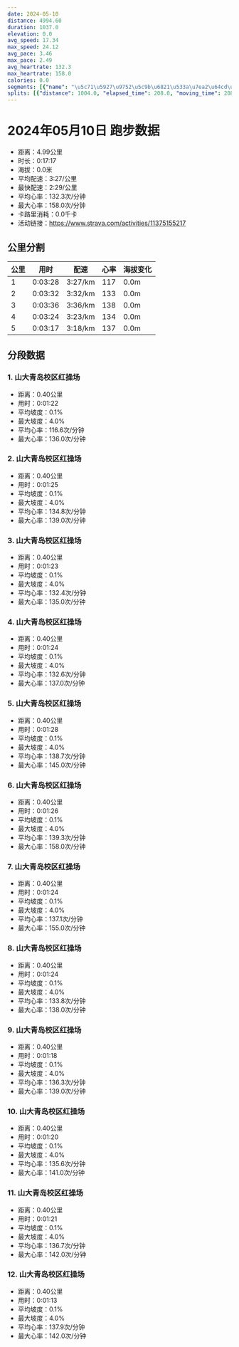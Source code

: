 ```yaml
---
date: 2024-05-10
distance: 4994.60
duration: 1037.0
elevation: 0.0
avg_speed: 17.34
max_speed: 24.12
avg_pace: 3.46
max_pace: 2.49
avg_heartrate: 132.3
max_heartrate: 158.0
calories: 0.0
segments: [{"name": "\u5c71\u5927\u9752\u5c9b\u6821\u533a\u7ea2\u64cd\u573a", "distance": 402.2, "elapsed_time": 82.0, "moving_time": 82.0, "average_heartrate": 116.6, "max_heartrate": 136.0, "average_grade": 0.1, "maximum_grade": 4.0, "elevation_difference": 1.0}, {"name": "\u5c71\u5927\u9752\u5c9b\u6821\u533a\u7ea2\u64cd\u573a", "distance": 402.2, "elapsed_time": 85.0, "moving_time": 85.0, "average_heartrate": 134.8, "max_heartrate": 139.0, "average_grade": 0.1, "maximum_grade": 4.0, "elevation_difference": 1.0}, {"name": "\u5c71\u5927\u9752\u5c9b\u6821\u533a\u7ea2\u64cd\u573a", "distance": 402.2, "elapsed_time": 83.0, "moving_time": 83.0, "average_heartrate": 132.4, "max_heartrate": 135.0, "average_grade": 0.1, "maximum_grade": 4.0, "elevation_difference": 1.0}, {"name": "\u5c71\u5927\u9752\u5c9b\u6821\u533a\u7ea2\u64cd\u573a", "distance": 402.2, "elapsed_time": 84.0, "moving_time": 84.0, "average_heartrate": 132.6, "max_heartrate": 137.0, "average_grade": 0.1, "maximum_grade": 4.0, "elevation_difference": 1.0}, {"name": "\u5c71\u5927\u9752\u5c9b\u6821\u533a\u7ea2\u64cd\u573a", "distance": 402.2, "elapsed_time": 88.0, "moving_time": 88.0, "average_heartrate": 138.7, "max_heartrate": 145.0, "average_grade": 0.1, "maximum_grade": 4.0, "elevation_difference": 1.0}, {"name": "\u5c71\u5927\u9752\u5c9b\u6821\u533a\u7ea2\u64cd\u573a", "distance": 402.2, "elapsed_time": 86.0, "moving_time": 86.0, "average_heartrate": 139.3, "max_heartrate": 158.0, "average_grade": 0.1, "maximum_grade": 4.0, "elevation_difference": 1.0}, {"name": "\u5c71\u5927\u9752\u5c9b\u6821\u533a\u7ea2\u64cd\u573a", "distance": 402.2, "elapsed_time": 84.0, "moving_time": 84.0, "average_heartrate": 137.1, "max_heartrate": 155.0, "average_grade": 0.1, "maximum_grade": 4.0, "elevation_difference": 1.0}, {"name": "\u5c71\u5927\u9752\u5c9b\u6821\u533a\u7ea2\u64cd\u573a", "distance": 402.2, "elapsed_time": 84.0, "moving_time": 84.0, "average_heartrate": 133.8, "max_heartrate": 138.0, "average_grade": 0.1, "maximum_grade": 4.0, "elevation_difference": 1.0}, {"name": "\u5c71\u5927\u9752\u5c9b\u6821\u533a\u7ea2\u64cd\u573a", "distance": 402.2, "elapsed_time": 78.0, "moving_time": 78.0, "average_heartrate": 136.3, "max_heartrate": 139.0, "average_grade": 0.1, "maximum_grade": 4.0, "elevation_difference": 1.0}, {"name": "\u5c71\u5927\u9752\u5c9b\u6821\u533a\u7ea2\u64cd\u573a", "distance": 402.2, "elapsed_time": 80.0, "moving_time": 80.0, "average_heartrate": 135.6, "max_heartrate": 141.0, "average_grade": 0.1, "maximum_grade": 4.0, "elevation_difference": 1.0}, {"name": "\u5c71\u5927\u9752\u5c9b\u6821\u533a\u7ea2\u64cd\u573a", "distance": 402.2, "elapsed_time": 81.0, "moving_time": 81.0, "average_heartrate": 136.7, "max_heartrate": 142.0, "average_grade": 0.1, "maximum_grade": 4.0, "elevation_difference": 1.0}, {"name": "\u5c71\u5927\u9752\u5c9b\u6821\u533a\u7ea2\u64cd\u573a", "distance": 402.2, "elapsed_time": 73.0, "moving_time": 73.0, "average_heartrate": 137.9, "max_heartrate": 142.0, "average_grade": 0.1, "maximum_grade": 4.0, "elevation_difference": 1.0}]
splits: [{"distance": 1004.0, "elapsed_time": 208.0, "moving_time": 208.0, "average_speed": 4.83, "pace": 3.450662525879917, "average_heartrate": 117.05288461538461, "elevation_difference": 0.0, "split_number": 1}, {"distance": 998.0, "elapsed_time": 212.0, "moving_time": 212.0, "average_speed": 4.71, "pace": 3.538577494692144, "average_heartrate": 133.27358490566039, "elevation_difference": 0.0, "split_number": 2}, {"distance": 998.0, "elapsed_time": 216.0, "moving_time": 216.0, "average_speed": 4.62, "pace": 3.607510822510822, "average_heartrate": 138.9212962962963, "elevation_difference": 0.0, "split_number": 3}, {"distance": 1003.0, "elapsed_time": 204.0, "moving_time": 204.0, "average_speed": 4.92, "pace": 3.3875406504065038, "average_heartrate": 134.89705882352942, "elevation_difference": 0.0, "split_number": 4}, {"distance": 991.6, "elapsed_time": 197.0, "moving_time": 197.0, "average_speed": 5.03, "pace": 3.313459244532803, "average_heartrate": 137.16326530612244, "elevation_difference": 0.0, "split_number": 5}]
---
```


# 2024年05月10日 跑步数据

- 距离：4.99公里
- 时长：0:17:17
- 海拔：0.0米
- 平均配速：3:27/公里
- 最快配速：2:29/公里
- 平均心率：132.3次/分钟
- 最大心率：158.0次/分钟
- 卡路里消耗：0.0千卡
- 活动链接：https://www.strava.com/activities/11375155217

## 公里分割

| 公里 | 用时 | 配速 | 心率 | 海拔变化 |
|------|------|------|------|------|
| 1 | 0:03:28 | 3:27/km | 117 | 0.0m |
| 2 | 0:03:32 | 3:32/km | 133 | 0.0m |
| 3 | 0:03:36 | 3:36/km | 138 | 0.0m |
| 4 | 0:03:24 | 3:23/km | 134 | 0.0m |
| 5 | 0:03:17 | 3:18/km | 137 | 0.0m |


## 分段数据

### 1. 山大青岛校区红操场

- 距离：0.40公里
- 用时：0:01:22
- 平均坡度：0.1%
- 最大坡度：4.0%
- 平均心率：116.6次/分钟
- 最大心率：136.0次/分钟

### 2. 山大青岛校区红操场

- 距离：0.40公里
- 用时：0:01:25
- 平均坡度：0.1%
- 最大坡度：4.0%
- 平均心率：134.8次/分钟
- 最大心率：139.0次/分钟

### 3. 山大青岛校区红操场

- 距离：0.40公里
- 用时：0:01:23
- 平均坡度：0.1%
- 最大坡度：4.0%
- 平均心率：132.4次/分钟
- 最大心率：135.0次/分钟

### 4. 山大青岛校区红操场

- 距离：0.40公里
- 用时：0:01:24
- 平均坡度：0.1%
- 最大坡度：4.0%
- 平均心率：132.6次/分钟
- 最大心率：137.0次/分钟

### 5. 山大青岛校区红操场

- 距离：0.40公里
- 用时：0:01:28
- 平均坡度：0.1%
- 最大坡度：4.0%
- 平均心率：138.7次/分钟
- 最大心率：145.0次/分钟

### 6. 山大青岛校区红操场

- 距离：0.40公里
- 用时：0:01:26
- 平均坡度：0.1%
- 最大坡度：4.0%
- 平均心率：139.3次/分钟
- 最大心率：158.0次/分钟

### 7. 山大青岛校区红操场

- 距离：0.40公里
- 用时：0:01:24
- 平均坡度：0.1%
- 最大坡度：4.0%
- 平均心率：137.1次/分钟
- 最大心率：155.0次/分钟

### 8. 山大青岛校区红操场

- 距离：0.40公里
- 用时：0:01:24
- 平均坡度：0.1%
- 最大坡度：4.0%
- 平均心率：133.8次/分钟
- 最大心率：138.0次/分钟

### 9. 山大青岛校区红操场

- 距离：0.40公里
- 用时：0:01:18
- 平均坡度：0.1%
- 最大坡度：4.0%
- 平均心率：136.3次/分钟
- 最大心率：139.0次/分钟

### 10. 山大青岛校区红操场

- 距离：0.40公里
- 用时：0:01:20
- 平均坡度：0.1%
- 最大坡度：4.0%
- 平均心率：135.6次/分钟
- 最大心率：141.0次/分钟

### 11. 山大青岛校区红操场

- 距离：0.40公里
- 用时：0:01:21
- 平均坡度：0.1%
- 最大坡度：4.0%
- 平均心率：136.7次/分钟
- 最大心率：142.0次/分钟

### 12. 山大青岛校区红操场

- 距离：0.40公里
- 用时：0:01:13
- 平均坡度：0.1%
- 最大坡度：4.0%
- 平均心率：137.9次/分钟
- 最大心率：142.0次/分钟

